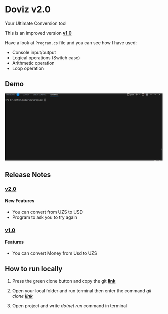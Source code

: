# Doviz v2.0
Your Ultimate Conversion tool

This is an improved version **[v1.0](https://github.com/Jarus95/Doviz/tree/releases/v1.0)**

Have a look at `Program.cs` file and you can see how I have used:

* Console input/output
* Logical operations (Switch case)
* Arithmetic operation 
* Loop operation

## Demo
![demo](./Assets/demo-live-3.gif)

## Release Notes

### **[v2.0](https://github.com/Jarus95/Doviz/tree/releases/v2.0)**

#### New Features
* You can convert from UZS to USD
* Program to ask you to try again

### **[v1.0](https://github.com/Jarus95/Doviz/tree/releases/v1.0)**

#### Features
* You can convert Money from Usd to UZS

## How to run locally
1. Press the green clone button and copy the git **[link](https://github.com/Jarus95/Doviz.git)**



2. Open your local folder and run terminal then enter the command *git clone **[link](https://github.com/Jarus95/Doviz.git)***


3. Open project and write _dotnet run_ command in terminal


